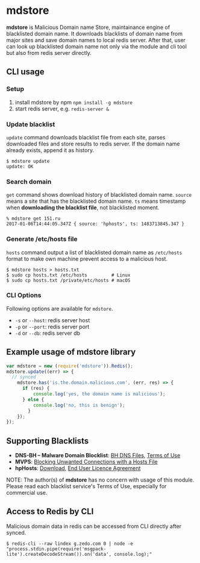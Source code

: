 mdstore
========================

**mdstore** is Malicious Domain name Store, maintainance engine of blacklisted domain name. It downloads blacklists of domain name from major sites and save domain names to local redis server. After that, user can look up blacklisted domain name not only via the module and cli tool but also from redis server directly.


CLI usage
----------

### Setup

1. install mdstore by npm `npm install -g mdstore`
2. start redis server, e.g. `redis-server &`

### Update blacklist

`update` command downloads blacklist file from each site, parses downloaded files and store results to redis server. If the domain name already exists, append it as history.

```
$ mdstore update
update: OK
```

### Search domain

`get` command shows download history of blacklisted domain name. `source` means a site that has the blacklisted domain name. `ts` means timestamp when **downloading the blacklist file**, not blacklisted moment.

```
% mdstore get 151.ru
2017-01-06T14:44:05.347Z { source: 'hphosts', ts: 1483713845.347 }
```

### Generate /etc/hosts file

`hosts` command output a list of blacklisted domain name as `/etc/hosts` format to make own machine prevent access to a malicious host.

```
$ mdstore hosts > hosts.txt
$ sudo cp hosts.txt /etc/hosts         # Linux
$ sudo cp hosts.txt /private/etc/hosts # macOS
```

### CLI Options

Following options are available for `mdstore`.

- `-s` or `--host`: redis server host
- `-p` or `--port`: redis server port
- `-d` or `--db`: redis server db


Example usage of mdstore library
----------

```js
var mdstore = new (require('mdstore')).Redis();
mdstore.update((err) => {
  // synced
	mdstore.has('is.the.domain.malicious.com', (err, res) => {
	  if (res) {
		  console.log('yes, the domain name is malicious');
	  } else {
		  console.log('no, this is benign');
		}
	});
});
```

Supporting Blacklists
----------

- **DNS-BH – Malware Domain Blocklist**: [BH DNS Files](http://www.malwaredomains.com/?page_id=66), [Terms of Use](http://www.malwaredomains.com/?page_id=1508)
- **MVPS**: [Blocking Unwanted Connections with a Hosts File](http://winhelp2002.mvps.org/hosts.htm)
- **hpHosts**: [Download](https://hosts-file.net/?s=Download), [End User Licence Agreement](https://hosts-file.net/download/eula.txt)

NOTE: The author(s) of **mdstore** has no concern with usage of this module. Please read each blacklist service's Terms of Use, especially for commercial use.


Access to Redis by CLI
-------------

Malicious domain data in redis can be accessed from CLI directly after synced.

```
$ redis-cli --raw lindex g.zedo.com 0 | node -e "process.stdin.pipe(require('msgpack-lite').createDecodeStream()).on('data', console.log);"
```
